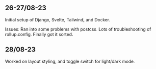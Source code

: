 ## 26-27/08-23 ##
Initial setup of Django, Svelte, Tailwind, and Docker. 

Issues: Ran into some problems with postcss. Lots of troubleshooting of rollup.config. Finally got it sorted.

## 28/08-23 ## 
Worked on layout styling, and toggle switch for light/dark mode. 